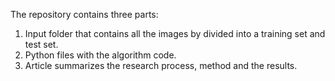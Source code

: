 The repository contains three parts:
1. Input folder that contains all the images by divided into a training set and test set.
2. Python files with the algorithm code.
3. Article summarizes the research process, method and the results.
